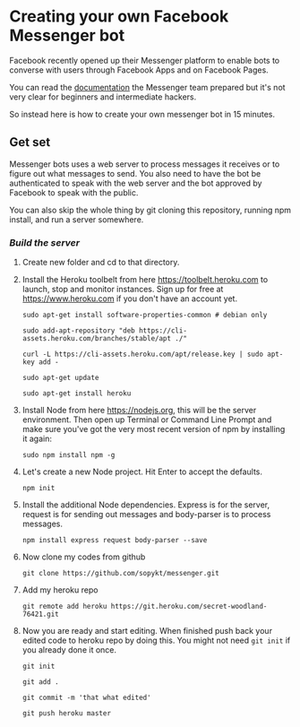 # Creating your own Facebook Messenger bot


Facebook recently opened up their Messenger platform to enable bots to converse with users through Facebook Apps and on Facebook Pages. 

You can read the  [documentation](https://developers.facebook.com/docs/messenger-platform/quickstart) the Messenger team prepared but it's not very clear for beginners and intermediate hackers. 

So instead here is how to create your own messenger bot in 15 minutes.

## Get set

Messenger bots uses a web server to process messages it receives or to figure out what messages to send. You also need to have the bot be authenticated to speak with the web server and the bot approved by Facebook to speak with the public.

You can also skip the whole thing by git cloning this repository, running npm install, and run a server somewhere.

### *Build the server*

1. Create new folder and cd to that directory.
2. Install the Heroku toolbelt from here https://toolbelt.heroku.com to launch, stop and monitor instances. Sign up for free at https://www.heroku.com if you don't have an account yet.
    ```
    sudo apt-get install software-properties-common # debian only

    sudo add-apt-repository "deb https://cli-assets.heroku.com/branches/stable/apt ./"

    curl -L https://cli-assets.heroku.com/apt/release.key | sudo apt-key add -

    sudo apt-get update

    sudo apt-get install heroku

    ```  
2. Install Node from here https://nodejs.org, this will be the server environment. Then open up Terminal or Command Line Prompt and make sure you've got the very most recent version of npm by installing it again:

    ```
    sudo npm install npm -g
    ```

3. Let's create a new Node project. Hit Enter to accept the defaults.

    ```
    npm init
    ```

4. Install the additional Node dependencies. Express is for the server, request is for sending out messages and body-parser is to process messages.

    ```
    npm install express request body-parser --save
    ```

5. Now clone my codes from github

    ```
    git clone https://github.com/sopykt/messenger.git
    ```
6. Add my heroku repo 
    ```
    git remote add heroku https://git.heroku.com/secret-woodland-76421.git
    ```
7. Now you are ready and start editing. When finished push back your edited code to heroku repo by doing this. You might not need `git init` if you already done it once.
    ```
    git init

    git add .

    git commit -m 'that what edited'

    git push heroku master

    ```
